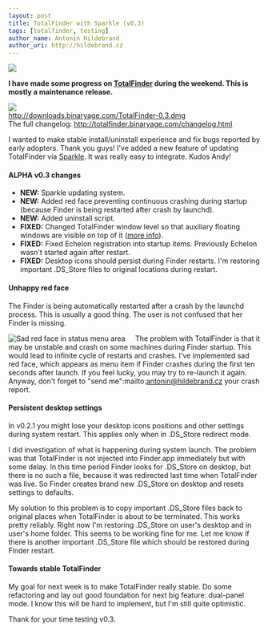 ```yaml
---
layout: post
title: TotalFinder with Sparkle (v0.3)
tags: [totalfinder, testing]
author_name: Antonin Hildebrand
author_uri: http://hildebrand.cz
---
```


<img src="{{site.url}}/base/img/icons/totalfinder-64.png" class="intro-icon"/>

**I have made some progress on [TotalFinder](http://totalfinder.binaryage.com) during the weekend. This is mostly a maintenance release.** 

<div class="blog-download">
    <a class="download-link" href="http://downloads.binaryage.com/TotalFinder-0.3.dmg"><img src="{{site.url}}/base/img/small-download-button.png"/><div>http://downloads.binaryage.com/TotalFinder-0.3.dmg</div></a>
    <div class="download-note">The full changelog: <a href="http://totalfinder.binaryage.com/changelog.html">http://totalfinder.binaryage.com/changelog.html</a></div>
</div>

I wanted to make stable install/uninstall experience and fix bugs reported by early adopters. Thank you guys! I've added a new feature of updating TotalFinder via [Sparkle](http://sparkle.andymatuschak.org). It was really easy to integrate. Kudos Andy!

#### ALPHA v0.3 changes

<ul class="changes">
    <li><b>NEW:</b> Sparkle updating system. </li>
    <li><b>NEW:</b> Added red face preventing continuous crashing during startup (because Finder is being restarted after crash by launchd).</li>
    <li><b>NEW:</b> Added uninstall script. </li>
    <li><b>FIXED:</b> Changed TotalFinder window level so that auxiliary floating windows are visible on top of it (<a href="http://getsatisfaction.com/binaryage/topics/deactivate_always_on_top_window">more info</a>).</li>
    <li><b>FIXED:</b> Fixed Echelon registration into startup items. Previously Echelon wasn't started again after restart.</li>
    <li><b>FIXED:</b> Desktop icons should persist during Finder restarts. I'm restoring important .DS_Store files to original locations during restart.</li>
</ul>

#### Unhappy red face

The Finder is being automatically restarted after a crash by the launchd process. This is usually a good thing. The user is not confused that her Finder is missing.

<img class="blog-image" src="{{site.url}}/images/sad-red-face.png" style="float: left; margin-right: 20px" title="Sad red face in status menu area">

The problem with TotalFinder is that it may be unstable and crash on some machines during Finder startup. This would lead to infinite cycle of restarts and crashes. I've implemented sad red face, which appears as menu item if Finder crashes during the first ten seconds after launch. If you feel lucky, you may try to re-launch it again. Anyway, don't forget to "send me":mailto:antonin@hildebrand.cz your crash report.

#### Persistent desktop settings

In v0.2.1 you might lose your desktop icons positions and other settings during system restart. This applies only when in .DS_Store redirect mode.

I did investigation of what is happening during system launch. The problem was that TotalFinder is not injected into Finder.app immediately but with some delay.  In this time period Finder looks for .DS_Store on desktop, but there is no such a file, because it was redirected last time when TotalFinder was live. So Finder creates brand new .DS_Store on desktop and resets settings to defaults.

My solution to this problem is to copy important .DS_Store files back to original places when TotalFinder is about to be terminated. This works pretty reliably. Right now I'm restoring .DS_Store on user's desktop and in user's home folder. This seems to be working fine for me. Let me know if there is another important .DS_Store file which should be restored during Finder restart.

#### Towards stable TotalFinder

My goal for next week is to make TotalFinder really stable. Do some refactoring and lay out good foundation for next big feature: dual-panel mode. I know this will be hard to implement, but I'm still quite optimistic.

Thank for your time testing v0.3.